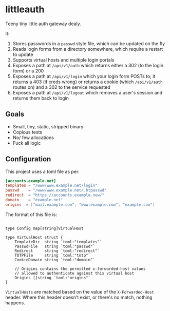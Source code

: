 # littleauth

Teeny tiny little auth gateway dealy.

It:

1. Stores passwords in a `passwd` style file, which can be updated on the fly
1. Reads login forms from a directory somewhere, which require a restart to update
1. Supports virtual hosts and multiple login portals
1. Exposes a path at `/api/v1/auth` which returns either a 302 (to the login form) or a 200
1. Exposes a path at `/api/v1/login` which your login form POSTs to; it returns a 403 (if creds wrong) or returns a cookie (which `/api/v1/auth` routes on) and a 302 to the service requested
1. Exposes a path at `/api/v1/logout` which removes a user's session and returns them back to login

## Goals

* Small, tiny, static, stripped binary
* Copious tests
* No/ few allocations
* Fuck all logic

## Configuration

This project uses a toml file as per:

```toml
[accounts.example.net]
templates = "/www/www.example.net/login"
passwd    = "/www/www.example.net/.htpasswd"
redirect  = "https://accounts.example.new/"
domain    = "example.net"
origins  = ["mail.example.com", "www.example.com", "example.com"]
```

The format of this file is:

```golang

type Config map[string]VirtualHost

type VirtualHost struct {
    TemplateDir  string `toml:"templates"`
    PasswdFile   string `toml:"passwd"`
    Redirect     string `toml:"redirect"`
    TOTPFile     string `toml:"totp"`
    CookieDomain string `toml:"domain"`

    // Origins contains the permitted x-forwarded-host values
    // allowed to authenticate against this virtual host
    Origins []string `toml:"origins"`
}
```

`VirtualHosts` are matched based on the value of the `X-Forwarded-Host` header. Where this header doesn't exist, or there's no match, nothing happens.
